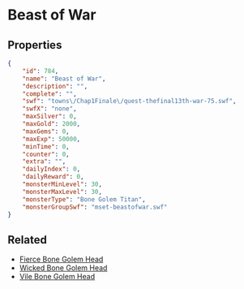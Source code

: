 # Beast of War



## Properties

```json
{
    "id": 784,
    "name": "Beast of War",
    "description": "",
    "complete": "",
    "swf": "towns\/Chap1Finale\/quest-thefinal13th-war-75.swf",
    "swfX": "none",
    "maxSilver": 0,
    "maxGold": 2000,
    "maxGems": 0,
    "maxExp": 50000,
    "minTime": 0,
    "counter": 0,
    "extra": "",
    "dailyIndex": 0,
    "dailyReward": 0,
    "monsterMinLevel": 30,
    "monsterMaxLevel": 30,
    "monsterType": "Bone Golem Titan",
    "monsterGroupSwf": "mset-beastofwar.swf"
}
```

## Related

- [Fierce Bone Golem Head](../items/5573-fierce-bone-golem-head.md)
- [Wicked Bone Golem Head](../items/5574-wicked-bone-golem-head.md)
- [Vile Bone Golem Head](../items/5575-vile-bone-golem-head.md)


